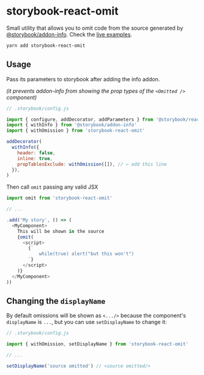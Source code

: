 # storybook-react-omit

Small utility that allows you to omit code from the source generated by [@storybook/addon-info](https://github.com/storybooks/storybook/tree/next/addons/info).
Check the [live examples](https://renanpvaz.github.io/storybook-react-omit).

```bash
yarn add storybook-react-omit
```

## Usage

Pass its parameters to storybook after adding the info addon.

_(it prevents addon-info from showing the prop types of the `<Omitted />` component)_

```js
// .storybook/config.js

import { configure, addDecorator, addParameters } from '@storybook/react'
import { withInfo } from '@storybook/addon-info'
import { withOmission } from 'storybook-react-omit'

addDecorator(
  withInfo({
    header: false,
    inline: true,
    propTablesExclude: withOmission([]), // ← add this line
  }),
)
```

Then call `omit` passing any valid JSX

```js
import omit from 'storybook-react-omit'

// ...

.add('My story', () => (
  <MyComponent>
    This will be shown in the source
    {omit(
      <script>
        {`
            while(true) alert("but this won't")
        `}
      </script>
    )}
  </MyComponent>
))
```

## Changing the `displayName`

By default omissions will be shown as `<.../>` because the component's `displayName` is `...`, but you can use `setDisplayName` to change it:

```js
// .storybook/config.js

import { withOmission, setDisplayName } from 'storybook-react-omit'

// ...

setDisplayName('source omitted') // <source omitted/>
```

